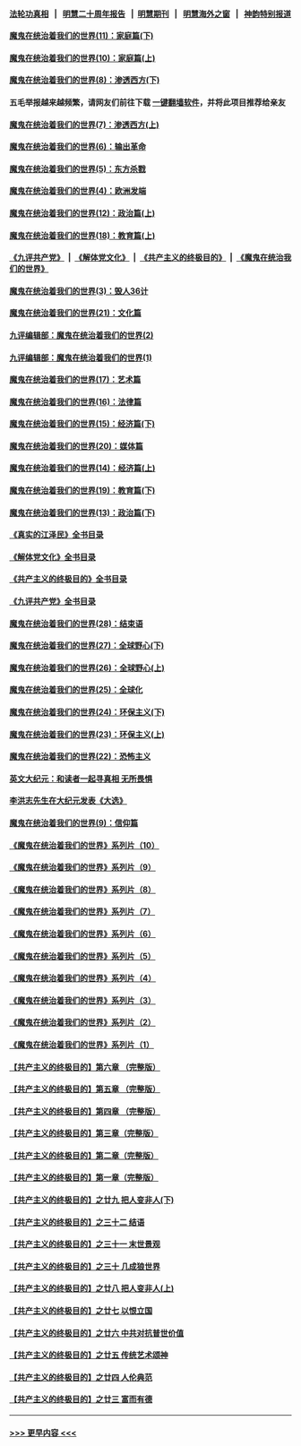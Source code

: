 #### [法轮功真相](https://github.com/gfw-breaker/truth/blob/master/README.md?t=0) &nbsp;&nbsp;|&nbsp;&nbsp; [明慧二十周年报告](https://github.com/gfw-breaker/mh-reports/blob/master/README.md?t=0) &nbsp;&nbsp;|&nbsp;&nbsp;[明慧期刊](https://github.com/gfw-breaker/mh-qikan) &nbsp;&nbsp;|&nbsp;&nbsp; [明慧海外之窗](https://github.com/gfw-breaker/mh-news/blob/master/README.md?t=0) &nbsp;&nbsp;|&nbsp;&nbsp; [神韵特别报道](https://github.com/gfw-breaker/mh-news/blob/master/shenyun.md?t=0)
#### [魔鬼在统治着我们的世界(11)：家庭篇(下)](../pages/nsc422/n10440961.md?t=11240001) 
#### [魔鬼在统治着我们的世界(10)：家庭篇(上)](../pages/nsc422/n10435448.md?t=11240001) 
#### [魔鬼在统治着我们的世界(8)：渗透西方(下)](../pages/nsc422/n10429603.md?t=11240001) 
#### 五毛举报越来越频繁，请网友们前往下载 [一键翻墙软件](https://github.com/gfw-breaker/ssr-accounts)，并将此项目推荐给亲友
#### [魔鬼在统治着我们的世界(7)：渗透西方(上)](../pages/nsc422/n10426013.md?t=11240001) 
#### [魔鬼在统治着我们的世界(6)：输出革命](../pages/nsc422/n10421536.md?t=11240001) 
#### [魔鬼在统治着我们的世界(5)：东方杀戮](../pages/nsc422/n10417707.md?t=11240001) 
#### [魔鬼在统治着我们的世界(4)：欧洲发端](../pages/nsc422/n10414890.md?t=11240001) 
#### [魔鬼在统治着我们的世界(12)：政治篇(上)](../pages/nsc422/n10444576.md?t=11240001) 
#### [魔鬼在统治着我们的世界(18)：教育篇(上)](../pages/nsc422/n10526970.md?t=11240001) 
#### [《九评共产党》](https://github.com/begood0513/9ping.md/blob/master/README.md) &nbsp;|&nbsp; [《解体党文化》](../../../../jtdwh.md/blob/master/README.md)  &nbsp;|&nbsp; [《共产主义的终极目的》](../../../../gczydzjmd.md/blob/master/README.md) &nbsp;|&nbsp; [《魔鬼在统治我们的世界》](../../../../mgztzwmdsj.md/blob/master/README.md) 
#### [魔鬼在统治着我们的世界(3)：毁人36计](../pages/nsc422/n10411583.md?t=11240001) 
#### [魔鬼在统治着我们的世界(21)：文化篇](../pages/nsc422/n10597706.md?t=11240001) 
#### [九评编辑部：魔鬼在统治着我们的世界(2)](../pages/nsc422/n10410036.md?t=11240001) 
#### [九评编辑部：魔鬼在统治着我们的世界(1)](../pages/nsc422/n10406825.md?t=11240001) 
#### [魔鬼在统治着我们的世界(17)：艺术篇](../pages/nsc422/n10499093.md?t=11240001) 
#### [魔鬼在统治着我们的世界(16)：法律篇](../pages/nsc422/n10485969.md?t=11240001) 
#### [魔鬼在统治着我们的世界(15)：经济篇(下)](../pages/nsc422/n10469975.md?t=11240001) 
#### [魔鬼在统治着我们的世界(20)：媒体篇](../pages/nsc422/n10586579.md?t=11240001) 
#### [魔鬼在统治着我们的世界(14)：经济篇(上)](../pages/nsc422/n10457370.md?t=11240001) 
#### [魔鬼在统治着我们的世界(19)：教育篇(下)](../pages/nsc422/n10564808.md?t=11240001) 
#### [魔鬼在统治着我们的世界(13)：政治篇(下)](../pages/nsc422/n10448270.md?t=11240001) 
#### [《真实的江泽民》全书目录](../pages/nsc422/n13721399.md?t=11240001) 
#### [《解体党文化》全书目录](../pages/nsc422/n13721157.md?t=11240001) 
#### [《共产主义的终极目的》全书目录](../pages/nsc422/n13721048.md?t=11240001) 
#### [《九评共产党》全书目录](../pages/nsc422/n13708085.md?t=11240001) 
#### [魔鬼在统治着我们的世界(28)：结束语](../pages/nsc422/n10936246.md?t=11240001) 
#### [魔鬼在统治着我们的世界(27)：全球野心(下)](../pages/nsc422/n10928319.md?t=11240001) 
#### [魔鬼在统治着我们的世界(26)：全球野心(上)](../pages/nsc422/n10900318.md?t=11240001) 
#### [魔鬼在统治着我们的世界(25)：全球化](../pages/nsc422/n10788205.md?t=11240001) 
#### [魔鬼在统治着我们的世界(24)：环保主义(下)](../pages/nsc422/n10695307.md?t=11240001) 
#### [魔鬼在统治着我们的世界(23)：环保主义(上)](../pages/nsc422/n10688613.md?t=11240001) 
#### [魔鬼在统治着我们的世界(22)：恐怖主义](../pages/nsc422/n10614727.md?t=11240001) 
#### [英文大纪元：和读者一起寻真相 无所畏惧](../pages/nsc422/n12542027.md?t=11240001) 
#### [李洪志先生在大纪元发表《大选》](../pages/nsc422/n12534746.md?t=11240001) 
#### [魔鬼在统治着我们的世界(9)：信仰篇](../pages/nsc422/n10432159.md?t=11240001) 
#### [《魔鬼在统治着我们的世界》系列片（10）](../pages/nsc422/n12292670.md?t=11240001) 
#### [《魔鬼在统治着我们的世界》系列片（9）](../pages/nsc422/n12290859.md?t=11240001) 
#### [《魔鬼在统治着我们的世界》系列片（8）](../pages/nsc422/n12287445.md?t=11240001) 
#### [《魔鬼在统治着我们的世界》系列片（7）](../pages/nsc422/n12283425.md?t=11240001) 
#### [《魔鬼在统治着我们的世界》系列片（6）](../pages/nsc422/n12282314.md?t=11240001) 
#### [《魔鬼在统治着我们的世界》系列片（5）](../pages/nsc422/n12281419.md?t=11240001) 
#### [《魔鬼在统治着我们的世界》系列片（4）](../pages/nsc422/n12274024.md?t=11240001) 
#### [《魔鬼在统治着我们的世界》系列片（3）](../pages/nsc422/n12271322.md?t=11240001) 
#### [《魔鬼在统治着我们的世界》系列片（2）](../pages/nsc422/n12269049.md?t=11240001) 
#### [《魔鬼在统治着我们的世界》系列片（1）](../pages/nsc422/n12267575.md?t=11240001) 
#### [【共产主义的终极目的】第六章 （完整版）](../pages/nsc422/n11428913.md?t=11240001) 
#### [【共产主义的终极目的】第五章 （完整版）](../pages/nsc422/n11428912.md?t=11240001) 
#### [【共产主义的终极目的】第四章 （完整版）](../pages/nsc422/n11428907.md?t=11240001) 
#### [【共产主义的终极目的】第三章（完整版）](../pages/nsc422/n11428848.md?t=11240001) 
#### [【共产主义的终极目的】第二章（完整版）](../pages/nsc422/n11428831.md?t=11240001) 
#### [【共产主义的终极目的】第一章（完整版）](../pages/nsc422/n11417651.md?t=11240001) 
#### [【共产主义的终极目的】之廿九 把人变非人(下)](../pages/nsc422/n11344140.md?t=11240001) 
#### [【共产主义的终极目的】之三十二 结语](../pages/nsc422/n11360535.md?t=11240001) 
#### [【共产主义的终极目的】之三十一 末世景观](../pages/nsc422/n11351129.md?t=11240001) 
#### [【共产主义的终极目的】之三十 几成狼世界](../pages/nsc422/n11348280.md?t=11240001) 
#### [【共产主义的终极目的】之廿八 把人变非人(上)](../pages/nsc422/n11340492.md?t=11240001) 
#### [【共产主义的终极目的】之廿七 以恨立国](../pages/nsc422/n11336944.md?t=11240001) 
#### [【共产主义的终极目的】之廿六 中共对抗普世价值](../pages/nsc422/n11324785.md?t=11240001) 
#### [【共产主义的终极目的】之廿五 传统艺术颂神](../pages/nsc422/n11296396.md?t=11240001) 
#### [【共产主义的终极目的】之廿四 人伦典范](../pages/nsc422/n11296397.md?t=11240001) 
#### [【共产主义的终极目的】之廿三 富而有德](../pages/nsc422/n11283598.md?t=11240001) 

----
#### [ >>> 更早内容 <<< ](../indexes/nsc422-earlier.md)
